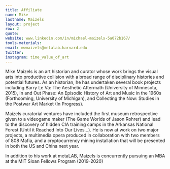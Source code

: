 ```yaml
---
title: Affiliate
name: Mike
lastname: Maizels
layout: project
row: 2
quote: 
website: www.linkedin.com/in/michael-maizels-5a072b167/
tools-materials: 
email: mwmaizels@metalab.harvard.edu
twitter: 
instagram: time_value_of_art
---
```


Mike Maizels is an art historian and curator  whose work brings the
visual arts into productive collision with a broad range of
disciplinary histories and potential futures.  As an historian, he has
undertaken several book projects including Barry Le Va: The Aesthetic
Aftermath (University of Minnesota, 2015), In and Out Phase: An
Episodic History of Art and Music in the 1960s (Forthcoming,
University of Michigan), and Collecting the Now: Studies in the
Postwar Art Market (In Progress).

Maizels curatorial ventures have included  the first museum
retrospective given to a videogame maker (The Game Worlds of Jason
Rohrer) and lead to the discovery of hidden CIA training camps in the
Arkansas National Forest (Until it Reached Into Our Lives...).  He is
now at work on two major projects,  a multimedia opera produced in
collaboration with two members of 808 Mafia, and a cryptocurrency
mining installation that will be presented in both the US and China
next year.

In addition to his work at metaLAB, Maizels is concurrently pursuing
an MBA at the MIT Sloan Fellows Program (2019-2020)